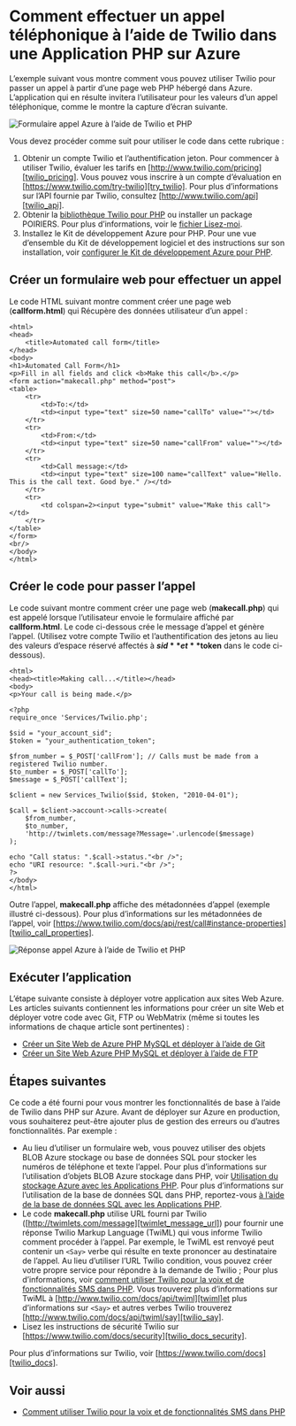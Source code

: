 <properties
    pageTitle="Comment effectuer un appel téléphonique à partir de Twilio (PHP) | Microsoft Azure"
    description="Découvrez comment effectuer un appel téléphonique et envoyer un message SMS avec le service Twilio API sur Azure. Exemples sont appliquent aux application PHP."
    documentationCenter="php"
    services=""
    authors="devinrader"
    manager="twilio"
    editor="mollybos"/>

<tags
    ms.service="multiple"
    ms.workload="na"
    ms.tgt_pltfrm="na"
    ms.devlang="PHP"
    ms.topic="article"
    ms.date="11/25/2014"
    ms.author="microsofthelp@twilio.com"/>

# <a name="how-to-make-a-phone-call-using-twilio-in-a-php-application-on-azure"></a>Comment effectuer un appel téléphonique à l’aide de Twilio dans une Application PHP sur Azure

L’exemple suivant vous montre comment vous pouvez utiliser Twilio pour passer un appel à partir d’une page web PHP hébergé dans Azure. L’application qui en résulte invitera l’utilisateur pour les valeurs d’un appel téléphonique, comme le montre la capture d’écran suivante.

![Formulaire appel Azure à l’aide de Twilio et PHP][twilio_php]

Vous devez procéder comme suit pour utiliser le code dans cette rubrique :

1. Obtenir un compte Twilio et l’authentification jeton. Pour commencer à utiliser Twilio, évaluer les tarifs en [http://www.twilio.com/pricing][twilio_pricing]. Vous pouvez vous inscrire à un compte d’évaluation en [https://www.twilio.com/try-twilio][try_twilio]. Pour plus d’informations sur l’API fournie par Twilio, consultez [http://www.twilio.com/api][twilio_api].
2. Obtenir la [bibliothèque Twilio pour PHP](https://github.com/twilio/twilio-php) ou installer un package POIRIERS. Pour plus d’informations, voir le [fichier Lisez-moi](https://github.com/twilio/twilio-php/blob/master/README.md).
3. Installez le Kit de développement Azure pour PHP. Pour une vue d’ensemble du Kit de développement logiciel et des instructions sur son installation, voir [configurer le Kit de développement Azure pour PHP][setup_php_sdk].

## <a name="create-a-web-form-for-making-a-call"></a>Créer un formulaire web pour effectuer un appel

Le code HTML suivant montre comment créer une page web (**callform.html**) qui Récupère des données utilisateur d’un appel :

    <html>
    <head>
        <title>Automated call form</title>
    </head>
    <body>
    <h1>Automated Call Form</h1>
    <p>Fill in all fields and click <b>Make this call</b>.</p>
    <form action="makecall.php" method="post">
    <table>
        <tr>
            <td>To:</td>
            <td><input type="text" size=50 name="callTo" value=""></td>
        </tr>
        <tr>
            <td>From:</td>
            <td><input type="text" size=50 name="callFrom" value=""></td>
        </tr>
        <tr>
            <td>Call message:</td>
            <td><input type="text" size=100 name="callText" value="Hello. This is the call text. Good bye." /></td>
        </tr>
        <tr>
            <td colspan=2><input type="submit" value="Make this call"></td>
        </tr>
    </table>
    </form>
    <br/>
    </body>
    </html>

## <a name="create-the-code-to-make-the-call"></a>Créer le code pour passer l’appel
Le code suivant montre comment créer une page web (**makecall.php**) qui est appelé lorsque l’utilisateur envoie le formulaire affiché par **callform.html**. Le code ci-dessous crée le message d’appel et génère l’appel. (Utilisez votre compte Twilio et l’authentification des jetons au lieu des valeurs d’espace réservé affectés à **$sid** et **$token** dans le code ci-dessous).

    <html>
    <head><title>Making call...</title></head>
    <body>
    <p>Your call is being made.</p>

    <?php
    require_once 'Services/Twilio.php';

    $sid = "your_account_sid";
    $token = "your_authentication_token";

    $from_number = $_POST['callFrom']; // Calls must be made from a registered Twilio number.
    $to_number = $_POST['callTo'];
    $message = $_POST['callText'];

    $client = new Services_Twilio($sid, $token, "2010-04-01");

    $call = $client->account->calls->create(
        $from_number,
        $to_number,
        'http://twimlets.com/message?Message='.urlencode($message)
    );

    echo "Call status: ".$call->status."<br />";
    echo "URI resource: ".$call->uri."<br />";
    ?>
    </body>
    </html>

Outre l’appel, **makecall.php** affiche des métadonnées d’appel (exemple illustré ci-dessous). Pour plus d’informations sur les métadonnées de l’appel, voir [https://www.twilio.com/docs/api/rest/call#instance-properties][twilio_call_properties].

![Réponse appel Azure à l’aide de Twilio et PHP][twilio_php_response]

## <a name="run-the-application"></a>Exécuter l’application
L’étape suivante consiste à déployer votre application aux sites Web Azure. Les articles suivants contiennent les informations pour créer un site Web et déployer votre code avec Git, FTP ou WebMatrix (même si toutes les informations de chaque article sont pertinentes) :

* [Créer un Site Web de Azure PHP MySQL et déployer à l’aide de Git][website-git]
* [Créer un Site Web Azure PHP MySQL et déployer à l’aide de FTP][website-ftp]

## <a name="next-steps"></a>Étapes suivantes
Ce code a été fourni pour vous montrer les fonctionnalités de base à l’aide de Twilio dans PHP sur Azure. Avant de déployer sur Azure en production, vous souhaiterez peut-être ajouter plus de gestion des erreurs ou d’autres fonctionnalités. Par exemple :

* Au lieu d’utiliser un formulaire web, vous pouvez utiliser des objets BLOB Azure stockage ou base de données SQL pour stocker les numéros de téléphone et texte l’appel. Pour plus d’informations sur l’utilisation d’objets BLOB Azure stockage dans PHP, voir [Utilisation du stockage Azure avec les Applications PHP][howto_blob_storage_php]. Pour plus d’informations sur l’utilisation de la base de données SQL dans PHP, reportez-vous [à l’aide de la base de données SQL avec les Applications PHP][howto_sql_azure_php].
* Le code **makecall.php** utilise URL fourni par Twilio ([http://twimlets.com/message][twimlet_message_url]) pour fournir une réponse Twilio Markup Language (TwiML) qui vous informe Twilio comment procéder à l’appel. Par exemple, le TwiML est renvoyé peut contenir un `<Say>` verbe qui résulte en texte prononcer au destinataire de l’appel. Au lieu d’utiliser l’URL Twilio condition, vous pouvez créer votre propre service pour répondre à la demande de Twilio ; Pour plus d’informations, voir [comment utiliser Twilio pour la voix et de fonctionnalités SMS dans PHP][howto_twilio_voice_sms_php]. Vous trouverez plus d’informations sur TwiML à [http://www.twilio.com/docs/api/twiml][twiml]et plus d’informations sur `<Say>` et autres verbes Twilio trouverez [http://www.twilio.com/docs/api/twiml/say][twilio_say].
* Lisez les instructions de sécurité Twilio sur [https://www.twilio.com/docs/security][twilio_docs_security].

Pour plus d’informations sur Twilio, voir [https://www.twilio.com/docs][twilio_docs].

## <a name="see-also"></a>Voir aussi
* [Comment utiliser Twilio pour la voix et de fonctionnalités SMS dans PHP](partner-twilio-php-how-to-use-voice-sms.md)

[twilio_pricing]: http://www.twilio.com/pricing
[try_twilio]: http://www.twilio.com/try-twilio
[twilio_api]: http://www.twilio.com/api
[verify_phone]: https://www.twilio.com/user/account/phone-numbers/verified#
[setup_php_sdk]: http://azurephp.interoperabilitybridges.com/articles/setup-the-windows-azure-sdk-for-php
[twimlet_message_url]: http://twimlets.com/message
[twiml]: http://www.twilio.com/docs/api/twiml
[twilio_api_service]: http://api.twilio.com
[build_php_azure_app]: http://azurephp.interoperabilitybridges.com/articles/build-and-deploy-a-windows-azure-php-application
[howto_twilio_voice_sms_php]: partner-twilio-php-how-to-use-voice-sms.md
[howto_blob_storage_php]: http://azure.microsoft.com/documentation/articles/storage-php-how-to-use-blobs/
[howto_sql_azure_php]: http://azure.microsoft.com/documentation/articles/sql-database-php-how-to-use/
[twilio_call_properties]: https://www.twilio.com/docs/api/rest/call#instance-properties
[twilio_docs_security]: http://www.twilio.com/docs/security
[twilio_docs]: http://www.twilio.com/docs
[twilio_say]: http://www.twilio.com/docs/api/twiml/say
[ssl_validation]: http://readthedocs.org/docs/twilio-php/en/latest/usage/rest.html
[twilio_php]: ./media/partner-twilio-php-make-phone-call/WA_TwilioPHPCallForm.jpg
[twilio_php_response]: ./media/partner-twilio-php-make-phone-call/WA_TwilioPHPMakeCall.jpg
[website-git]: ./web-sites/web-sites-php-mysql-deploy-use-git.md
[website-ftp]: ./web-sites/web-sites-php-mysql-deploy-use-ftp.md
[twilio_php_github]: https://github.com/twilio/twilio-php
